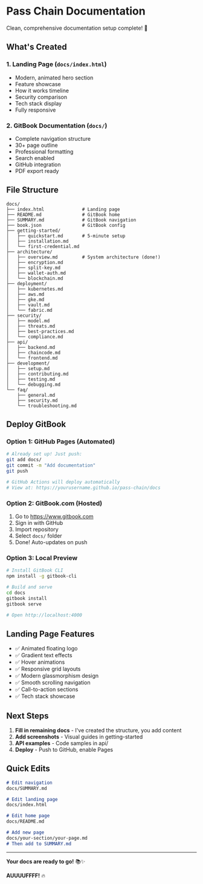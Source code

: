 # Pass Chain Documentation

Clean, comprehensive documentation setup complete! 🎉

## What's Created

### 1. Landing Page (`docs/index.html`)
- Modern, animated hero section
- Feature showcase
- How it works timeline
- Security comparison
- Tech stack display
- Fully responsive

### 2. GitBook Documentation (`docs/`)
- Complete navigation structure
- 30+ page outline
- Professional formatting
- Search enabled
- GitHub integration
- PDF export ready

## File Structure

```
docs/
├── index.html              # Landing page
├── README.md               # GitBook home
├── SUMMARY.md              # GitBook navigation
├── book.json               # GitBook config
├── getting-started/
│   ├── quickstart.md       # 5-minute setup
│   ├── installation.md
│   └── first-credential.md
├── architecture/
│   ├── overview.md         # System architecture (done!)
│   ├── encryption.md
│   ├── split-key.md
│   ├── wallet-auth.md
│   └── blockchain.md
├── deployment/
│   ├── kubernetes.md
│   ├── aws.md
│   ├── gke.md
│   ├── vault.md
│   └── fabric.md
├── security/
│   ├── model.md
│   ├── threats.md
│   ├── best-practices.md
│   └── compliance.md
├── api/
│   ├── backend.md
│   ├── chaincode.md
│   └── frontend.md
├── development/
│   ├── setup.md
│   ├── contributing.md
│   ├── testing.md
│   └── debugging.md
└── faq/
    ├── general.md
    ├── security.md
    └── troubleshooting.md
```

## Deploy GitBook

### Option 1: GitHub Pages (Automated)
```bash
# Already set up! Just push:
git add docs/
git commit -m "Add documentation"
git push

# GitHub Actions will deploy automatically
# View at: https://yourusername.github.io/pass-chain/docs
```

### Option 2: GitBook.com (Hosted)
1. Go to https://www.gitbook.com
2. Sign in with GitHub
3. Import repository
4. Select `docs/` folder
5. Done! Auto-updates on push

### Option 3: Local Preview
```bash
# Install GitBook CLI
npm install -g gitbook-cli

# Build and serve
cd docs
gitbook install
gitbook serve

# Open http://localhost:4000
```

## Landing Page Features

- ✅ Animated floating logo
- ✅ Gradient text effects
- ✅ Hover animations
- ✅ Responsive grid layouts
- ✅ Modern glassmorphism design
- ✅ Smooth scrolling navigation
- ✅ Call-to-action sections
- ✅ Tech stack showcase

## Next Steps

1. **Fill in remaining docs** - I've created the structure, you add content
2. **Add screenshots** - Visual guides in getting-started
3. **API examples** - Code samples in api/
4. **Deploy** - Push to GitHub, enable Pages

## Quick Edits

```markdown
# Edit navigation
docs/SUMMARY.md

# Edit landing page
docs/index.html

# Edit home page
docs/README.md

# Add new page
docs/your-section/your-page.md
# Then add to SUMMARY.md
```

---

**Your docs are ready to go!** 📚✨

**AUUUUFFFF!** 🔥

